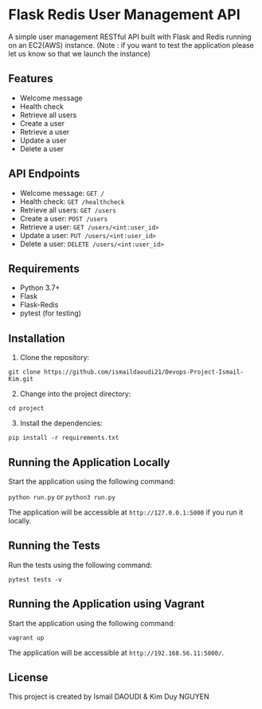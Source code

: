 # Flask Redis User Management API

A simple user management RESTful API built with Flask and Redis running on an EC2(AWS) instance. (Note : if you want to test the application please let us know so that we launch the instance)

## Features

- Welcome message
- Health check
- Retrieve all users
- Create a user
- Retrieve a user
- Update a user
- Delete a user


## API Endpoints

- Welcome message: `GET /`
- Health check: `GET /healthcheck`
- Retrieve all users: `GET /users`
- Create a user: `POST /users`
- Retrieve a user: `GET /users/<int:user_id>`
- Update a user: `PUT /users/<int:user_id>`
- Delete a user: `DELETE /users/<int:user_id>`


## Requirements

- Python 3.7+
- Flask
- Flask-Redis
- pytest (for testing)

## Installation

1. Clone the repository:

```git clone https://github.com/ismaildaoudi21/Devops-Project-Ismail-Kim.git```

2. Change into the project directory:

```cd project```


3. Install the dependencies:

```pip install -r requirements.txt```


## Running the Application Locally

Start the application using the following command:

```python run.py``` or ```python3 run.py```


The application will be accessible at `http://127.0.0.1:5000` if you run it locally.

## Running the Tests

Run the tests using the following command:

```pytest tests -v```


## Running the Application using Vagrant

Start the application using the following command:

```vagrant up```

The application will be accessible at `http://192.168.56.11:5000/`.





## License

This project is created by Ismail DAOUDI & Kim Duy NGUYEN





